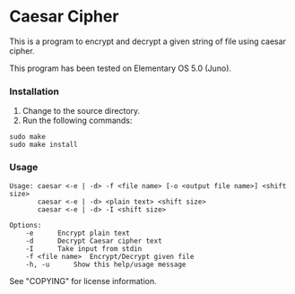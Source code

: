 # Caesar Cipher
This is a program to encrypt and decrypt a given string of file using caesar cipher.

This program has been tested on Elementary OS 5.0 (Juno).

### Installation

<ol>
	<li>Change to the source directory.</li>
	<li>Run the following commands:</li>
</ol>

```
sudo make
sudo make install
```
### Usage

```
Usage: caesar <-e | -d> -f <file name> [-o <output file name>] <shift size>
       caesar <-e | -d> <plain text> <shift size>
       caesar <-e | -d> -I <shift size>

Options:
	-e		Encrypt plain text
	-d		Decrypt Caesar cipher text
	-I		Take input from stdin
	-f <file name>	Encrypt/Decrypt given file
	-h, -u		Show this help/usage message
```

See "COPYING" for license information.
